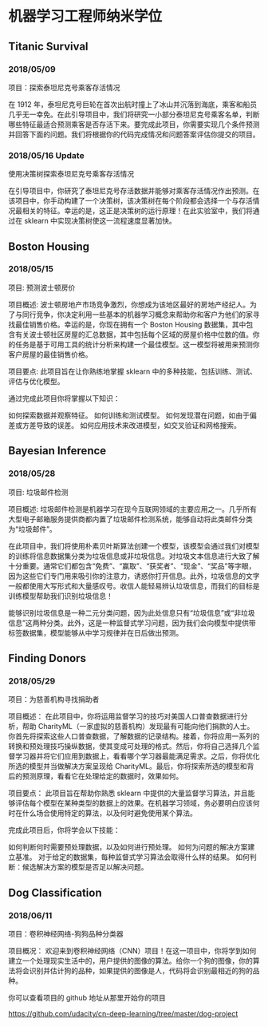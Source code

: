 # 机器学习工程师纳米学位

## Titanic Survival

### 2018/05/09

项目：探索泰坦尼克号乘客存活情况

在 1912 年，泰坦尼克号巨轮在首次出航时撞上了冰山并沉落到海底，乘客和船员几乎无一幸免。在此引导项目中，我们将研究一小部分泰坦尼克号乘客名单，判断哪些特征最适合预测乘客是否存活下来。要完成此项目，你需要实现几个条件预测并回答下面的问题。我们将根据你的代码完成情况和问题答案评估你提交的项目。

### 2018/05/16 Update

使用决策树探索泰坦尼克号乘客存活情况

在引导项目中，你研究了泰坦尼克号存活数据并能够对乘客存活情况作出预测。在该项目中，你手动构建了一个决策树，该决策树在每个阶段都会选择一个与存活情况最相关的特征。幸运的是，这正是决策树的运行原理！在此实验室中，我们将通过在 sklearn 中实现决策树使这一流程速度显著加快。

## Boston Housing

### 2018/05/15

项目: 预测波士顿房价

项目概述:
波士顿房地产市场竞争激烈，你想成为该地区最好的房地产经纪人。为了与同行竞争，你决定利用一些基本的机器学习概念来帮助你和客户为他们的家寻找最佳销售价格。幸运的是，你现在拥有一个 Boston Housing 数据集，其中包含有关波士顿社区房屋的汇总数据，其中包括每个区域的房屋价格中位数的值。你的任务是基于可用工具的统计分析来构建一个最佳模型。这一模型将被用来预测你客户房屋的最佳销售价格。

项目要点:
此项目旨在让你熟练地掌握 sklearn 中的多种技能，包括训练、测试、评估与优化模型。

通过完成此项目你将掌握以下知识：

如何探索数据并观察特征。
如何训练和测试模型。
如何发现潜在问题，如由于偏差或方差导致的误差。
如何应用技术来改进模型，如交叉验证和网格搜索。

## Bayesian Inference

### 2018/05/28

项目: 垃圾邮件检测

项目概述:
垃圾邮件检测是机器学习在现今互联网领域的主要应用之一。几乎所有大型电子邮箱服务提供商都内置了垃圾邮件检测系统，能够自动将此类邮件分类为“垃圾邮件”。

在此项目中，我们将使用朴素贝叶斯算法创建一个模型，该模型会通过我们对模型的训练将信息数据集分类为垃圾信息或非垃圾信息。对垃圾文本信息进行大致了解十分重要。通常它们都包含“免费”、“赢取”、“获奖者”、“现金”、“奖品”等字眼，因为这些它们专门用来吸引你的注意力，诱惑你打开信息。此外，垃圾信息的文字一般都使用大写形式和大量感叹号。收信人能轻易辨认垃圾信息，而我们的目标是训练模型帮助我们识别垃圾信息！

能够识别垃圾信息是一种二元分类问题，因为此处信息只有“垃圾信息”或“非垃圾信息”这两种分类。此外，这是一种监督式学习问题，因为我们会向模型中提供带标签数据集，模型能够从中学习规律并在日后做出预测。

## Finding Donors

### 2018/05/29

项目：为慈善机构寻找捐助者

项目概述：
在此项目中，你将运用监督学习的技巧对美国人口普查数据进行分析，帮助 CharityML（一家虚拟的慈善机构）发现最有可能向他们捐款的人士。你首先将探索这些人口普查数据，了解数据的记录结构。接着，你将应用一系列的转换和预处理技巧操纵数据，使其变成可处理的格式。然后，你将自己选择几个监督学习器并将它们应用到数据上，看看哪个学习器最能满足需求。之后，你将优化所选的模型并当做解决方案呈现给 CharityML。最后，你将探索所选的模型和背后的预测原理，看看它在处理给定的数据时，效果如何。

项目要点：
此项目旨在帮助你熟悉 sklearn 中提供的大量监督学习算法，并且能够评估每个模型在某种类型的数据上的效果。在机器学习领域，务必要明白应该何时在什么场合使用特定的算法，以及何时避免使用某个算法。

完成此项目后，你将学会以下技能：

如何判断何时需要预处理数据，以及如何进行预处理。
如何为问题的解决方案建立基准。
对于给定的数据集，每种监督式学习算法会取得什么样的结果。
如何判断：候选解决方案的模型是否足以解决问题。

## Dog Classification

### 2018/06/11

项目：卷积神经网络-狗狗品种分类器

[//]: # (Image References)

[image1]: ./images/sample_dog_output.png "sample_cnn"

项目概况：
欢迎来到卷积神经网络（CNN）项目！在这一项目中，你将学到如何建立一个处理现实生活中的，用户提供的图像的算法。给你一个狗的图像，你的算法将会识别并估计狗的品种，如果提供的图像是人，代码将会识别最相近的狗的品种。

你可以查看项目的 github 地址从那里开始你的项目

https://github.com/udacity/cn-deep-learning/tree/master/dog-project
